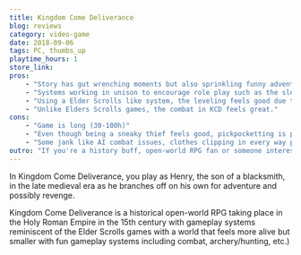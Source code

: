 ```yaml
---
title: Kingdom Come Deliverance
blog: reviews
category: video-game
date: 2018-09-06
tags: PC, thumbs_up
playtime_hours: 1
store_link:
pros:
    - "Story has gut wrenching moments but also sprinkling funny adventures and dialogs for a good balance."
    - "Systems working in unison to encourage role play such as the sleep-to-save system, the fast travel that takes time but goes by quicker if you have a better horse, the methodical leveling that can be sped up through training with others or by reading skills books after learning to read, etc."
    - "Using a Elder Scrolls like system, the leveling feels good due to abundance of trainers and perks to choose from."
    - "Unlike Elders Scrolls games, the combat in KCD feels great."
cons:
    - "Game is long (30-100h)"
    - "Even though being a sneaky thief feels good, pickpocketting is probably too easy."
    - "Some jank like AI combat issues, clothes clipping in every way possible, characters shouting nonsense at the wrong time."
outro: "If you're a history buff, open-world RPG fan or someone interested in playing an open-world RPG with basic combat systems that actually work then you can't go wrong with Kingdom Come Deliverance."
---
```

In Kingdom Come Deliverance, you play as Henry, the son of a blacksmith, in the late medieval era as he branches off on his own for adventure and possibly revenge.

Kingdom Come Deliverance is a historical open-world RPG taking place in the Holy Roman Empire in the 15th century with gameplay systems reminiscent of the Elder Scrolls games with a world that feels more alive but smaller with fun gameplay systems including combat, archery/hunting, etc.)
